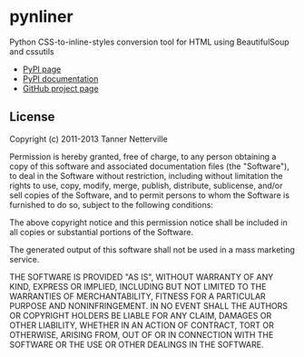 # pynliner

Python CSS-to-inline-styles conversion tool for HTML using BeautifulSoup and
cssutils

- [PyPI page](http://pypi.python.org/pypi/pynliner)
- [PyPI documentation](http://pythonhosted.org/pynliner)
- [GitHub project page](http://github.com/rennat/pynliner)

## License

Copyright (c) 2011-2013 Tanner Netterville

Permission is hereby granted, free of charge, to any person obtaining a copy of
this software and associated documentation files (the "Software"), to deal in
the Software without restriction, including without limitation the rights to
use, copy, modify, merge, publish, distribute, sublicense,
and/or sell copies of the Software, and to permit persons to whom the
Software is furnished to do so, subject to the following conditions:

The above copyright notice and this permission notice shall be included in
all copies or substantial portions of the Software.

The generated output of this software shall not be used in a mass marketing
service.

THE SOFTWARE IS PROVIDED "AS IS", WITHOUT WARRANTY OF ANY KIND,
EXPRESS OR IMPLIED, INCLUDING BUT NOT LIMITED TO THE WARRANTIES OF
MERCHANTABILITY, FITNESS FOR A PARTICULAR PURPOSE AND NONINFRINGEMENT. IN NO
EVENT SHALL THE AUTHORS OR COPYRIGHT HOLDERS BE LIABLE FOR ANY CLAIM,
DAMAGES OR OTHER LIABILITY, WHETHER IN AN ACTION OF CONTRACT,
TORT OR OTHERWISE, ARISING FROM, OUT OF OR IN CONNECTION WITH THE SOFTWARE OR
THE USE OR OTHER DEALINGS IN THE SOFTWARE.

